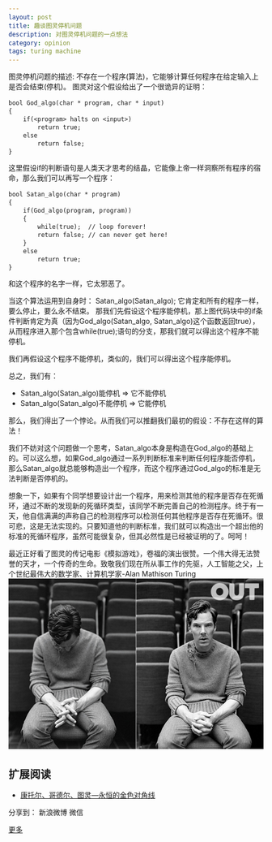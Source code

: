 ```yaml
---
layout: post
title: 趣谈图灵停机问题
description: 对图灵停机问题的一点想法
category: opinion
tags: turing machine
---
```


图灵停机问题的描述: 不存在一个程序(算法)，它能够计算任何程序在给定输入上是否会结束(停机)。
图灵对这个假设给出了一个很诡异的证明：

	bool God_algo(char * program, char * input)
	{
	    if(<program> halts on <input>)
	        return true;
	    else
	        return false;
	}
这里假设if的判断语句是人类天才思考的结晶，它能像上帝一样洞察所有程序的宿命，那么我们可以再写一个程序：

	bool Satan_algo(char * program)
	{
	    if(God_algo(program, program))
	    {
	        while(true);  // loop forever!
	        return false; // can never get here!
	    }
	    else
	        return true;
	}
和这个程序的名字一样，它太邪恶了。

当这个算法运用到自身时： Satan\_algo(Satan\_algo);
它肯定和所有的程序一样，要么停止，要么永不结束。
那我们先假设这个程序能停机，那上图代码块中的if条件判断肯定为真（因为God\_algo(Satan\_algo, Satan\_algo)这个函数返回true），从而程序进入那个包含while(true);语句的分支，那我们就可以得出这个程序不能停机。

我们再假设这个程序不能停机，类似的，我们可以得出这个程序能停机。

总之，我们有：

* Satan\_algo(Satan\_algo)能停机 =\> 它不能停机
* Satan\_algo(Satan\_algo)不能停机 =\> 它能停机

那么，我们得出了一个悖论。从而我们可以推翻我们最初的假设：不存在这样的算法！

我们不妨对这个问题做一个思考，Satan\_algo本身是构造在God\_algo的基础上的。可以这么想，如果God\_algo通过一系列判断标准来判断任何程序能否停机，那么Satan\_algo就总能够构造出一个程序，而这个程序通过God\_algo的标准是无法判断是否停机的。

想象一下，如果有个同学想要设计出一个程序，用来检测其他的程序是否存在死循环，通过不断的发现新的死循环类型，该同学不断完善自己的检测程序。终于有一天，他自信满满的声称自己的检测程序可以检测任何其他程序是否存在死循环。很可悲，这是无法实现的。只要知道他的判断标准，我们就可以构造出一个超出他的标准的死循环程序，虽然可能很复杂，但其必然性是已经被证明的了。呵呵！

最近正好看了图灵的传记电影《模拟游戏》，卷福的演出很赞。一个伟大得无法赞誉的天才，一个传奇的生命。致敬我们现在所从事工作的先驱，人工智能之父，上个世纪最伟大的数学家、计算机学家-Alan Mathison Turing
![turing][image-1]

## 扩展阅读
* [康托尔、哥德尔、图灵—永恒的金色对角线][1]

<div id="ckepop">
<span class="jiathis_txt">分享到：</span>
<a class="jiathis_button_tsina">新浪微博</a>
<a class="jiathis_button_weixin">微信</a>

<a href="http://www.jiathis.com/share" class="jiathis jiathis_txt jiathis_separator jtico jtico_jiathis" target="_blank">更多</a>
<a class="jiathis_counter_style"></a>
</div>
<script type="text/javascript" src="http://v2.jiathis.com/code/jia.js" charset="utf-8"></script>

[1]:	http://mindhacks.cn/2006/10/15/cantor-godel-turing-an-eternal-golden-diagonal/

[image-1]:	/images/blog/turing.jpg